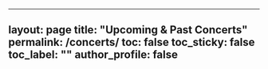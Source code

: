 -------
layout: page
title: "Upcoming & Past Concerts"
permalink: /concerts/
toc: false
toc_sticky: false
toc_label: ""
author_profile: false
-------
